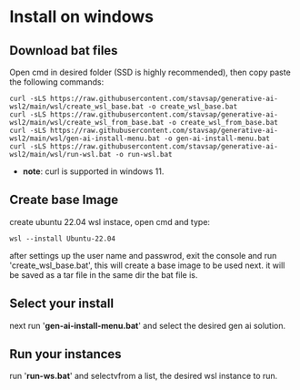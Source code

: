 # Install on windows

## Download bat files

Open cmd in desired folder (SSD is highly recommended), then copy paste the following commands:

``` shell
curl -sLS https://raw.githubusercontent.com/stavsap/generative-ai-wsl2/main/wsl/create_wsl_base.bat -o create_wsl_base.bat
curl -sLS https://raw.githubusercontent.com/stavsap/generative-ai-wsl2/main/wsl/create_wsl_from_base.bat -o create_wsl_from_base.bat
curl -sLS https://raw.githubusercontent.com/stavsap/generative-ai-wsl2/main/wsl/gen-ai-install-menu.bat -o gen-ai-install-menu.bat
curl -sLS https://raw.githubusercontent.com/stavsap/generative-ai-wsl2/main/wsl/run-wsl.bat -o run-wsl.bat

```
- **note**: curl is supported in windows 11.

## Create base Image

create ubuntu 22.04 wsl instace, open cmd and type:

``` shell
wsl --install Ubuntu-22.04
```
after settings up the user name and passwrod, exit the console and run 'create_wsl_base.bat', this will create a base image to be used next. it will be saved as a tar file in the same dir the bat file is.

## Select your install 

next run '**gen-ai-install-menu.bat**' and select the desired gen ai solution.

## Run your instances 

run '**run-ws.bat**' and selectvfrom a list, the desired wsl instance to run.



